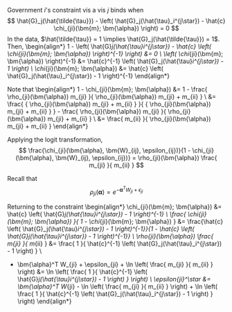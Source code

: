 Government $i$'s constraint vis a vis $j$ binds when
$$
\hat{G}_j(\hat{\tilde{\tau}}) - \left( \hat{G}_j(\hat{\tau}_i^{j\star}) - \hat{c} \chi_{ji}(\bm{m}; \bm{\alpha}) \right) = 0
$$
In the data, $\hat{\tilde{\tau}} = 1 \implies \hat{G}_j(\hat{\tilde{\tau}}) = 1$. Then,
\begin{align*}
1 - \left( \hat{G}_j(\hat{\tau}_i^{j\star}) - \hat{c} \left( \chi_{ji}(\bm{m}; \bm{\alpha}) \right)^{-1} \right) &= 0 \\
\left( \chi_{ji}(\bm{m}; \bm{\alpha}) \right)^{-1} &= \hat{c}^{-1} \left( \hat{G}_j(\hat{\tau}_i^{j\star}) - 1 \right) \\
\chi_{ji}(\bm{m}; \bm{\alpha}) &= \hat{c} \left( \hat{G}_j(\hat{\tau}_i^{j\star}) - 1 \right)^{-1}
\end{align*}

Note that 
\begin{align*}
1 - \chi_{ji}(\bm{m}; \bm{\alpha}) &= 1 - \frac{ \rho_{ji}(\bm{\alpha}) m_{ji} }{ \rho_{ji}(\bm{\alpha}) m_{ji} + m_{ii} } \\
&= \frac{ { \rho_{ji}(\bm{\alpha}) m_{ji} + m_{ii} } }{ { \rho_{ji}(\bm{\alpha}) m_{ji} + m_{ii} } } - \frac{ \rho_{ji}(\bm{\alpha}) m_{ji} }{ \rho_{ji}(\bm{\alpha}) m_{ji} + m_{ii} } \\
&= \frac{ m_{ii} }{ \rho_{ji}(\bm{\alpha}) m_{ji} + m_{ii} }
\end{align*}

Applying the logit transformation, 
$$
\frac{\chi_{ji}(\bm{\alpha}, \bm{W}_{ij}, \epsilon_{ij})}{1 - \chi_{ji}(\bm{\alpha}, \bm{W}_{ij}, \epsilon_{ij})} = \rho_{ji}(\bm{\alpha}) \frac{ m_{ji} }{ m_{ii} }
$$

Recall that 
$$
\rho_{ji}(\bm{\alpha}) = e^{ -\bm{\alpha}^T W_{ji} + \epsilon_{ji} }
$$

Returning to the constraint
\begin{align*}
\chi_{ji}(\bm{m}; \bm{\alpha}) &= \hat{c} \left( \hat{G}_j(\hat{\tau}_i^{j\star}) - 1 \right)^{-1} \\
\frac{ \chi_{ji}(\bm{m}; \bm{\alpha}) }{ 1 - \chi_{ji}(\bm{m}; \bm{\alpha}) } &= \frac{\hat{c} \left( \hat{G}_j(\hat{\tau}_i^{j\star}) - 1 \right)^{-1}}{1 - \hat{c} \left( \hat{G}_j(\hat{\tau}_i^{j\star}) - 1 \right)^{-1}} \\
\rho_{ji}(\bm{\alpha}) \frac{ m_{ji} }{ m_{ii} } &= \frac{ 1 }{ \hat{c}^{-1} \left( \hat{G}_j(\hat{\tau}_i^{j\star}) - 1 \right) } \\
- \bm{\alpha}^T W_{ji} + \epsilon_{ji} + \ln \left( \frac{ m_{ji} }{ m_{ii} } \right) &= \ln \left( \frac{ 1 }{ \hat{c}^{-1} \left( \hat{G}_j(\hat{\tau}_i^{j\star}) - 1 \right) } \right) \\
\epsilon_{ji}^\star &= \bm{\alpha}^T W_{ji} - \ln \left( \frac{ m_{ji} }{ m_{ii} } \right) + \ln \left( \frac{ 1 }{ \hat{c}^{-1} \left( \hat{G}_j(\hat{\tau}_i^{j\star}) - 1 \right) } \right)
\end{align*}